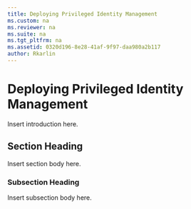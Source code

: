 ```yaml
---
title: Deploying Privileged Identity Management
ms.custom: na
ms.reviewer: na
ms.suite: na
ms.tgt_pltfrm: na
ms.assetid: 0320d196-8e28-41af-9f97-daa980a2b117
author: Rkarlin
---
```

# Deploying Privileged Identity Management
Insert introduction here.

## Section Heading
Insert section body here.

### Subsection Heading
Insert subsection body here.

